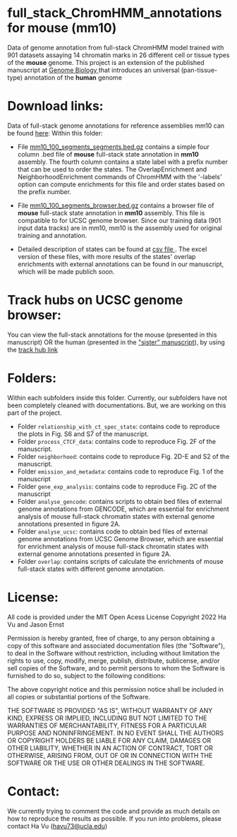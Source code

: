 
# full_stack_ChromHMM_annotations for mouse (mm10)
Data of genome annotation from full-stack ChromHMM model trained with 901 datasets assaying 14 chromatin marks in 26 different cell or tissue types of the **mouse** genome. This project is an extension of the published manuscript at <a href="https://genomebiology.biomedcentral.com/articles/10.1186/s13059-021-02572-z"> Genome Biology </a> that introduces an universal (pan-tissue-type) annotation of the **human** genome 
# Download links:
Data of full-stack genome annotations for reference assemblies mm10 can be found <a href="https://public.hoffman2.idre.ucla.edu/ernst/2K9RS//mouse_fullStack/annotation_for_publication"> here</a>: 
Within this folder:
- File <a href="https://public.hoffman2.idre.ucla.edu/ernst/2K9RS//full_stack/full_stack_annotation_public_release/mm10/mm10_100_segments_segments.bed.gz">mm10_100_segments_segments.bed.gz</a> contains a simple four column .bed file of **mouse** full-stack state annotation in **mm10** assembly. The fourth column contains a state label with a prefix number that can be used to order the states. The OverlapEnrichment and NeighborhoodEnrichment commands of ChromHMM with the '-labels' option can compute enrichments for this file and order states based on the prefix number.
- File <a href="https://public.hoffman2.idre.ucla.edu/ernst/2K9RS//full_stack/full_stack_annotation_public_release/mm10/mm10_100_segments_browser.bed.gz">mm10_100_segments_browser.bed.gz</a> contains a browser file of **mouse** full-stack state annotation in **mm10** assembly. This file is compatible to for UCSC genome browser. Since our training data (901 input data tracks) are in mm10, mm10 is the assembly used for original training and annotation.

- Detailed description of states can be found at <a href="https://public.hoffman2.idre.ucla.edu/ernst/2K9RS//full_stack/full_stack_annotation_public_release/mm10/state_annotation_processed.csv"> csv file </a>. The excel version of these files, with more results of the states' overlap enrichments with external annotations can be found in our manuscript, which will be made publich soon.

# Track hubs on UCSC genome browser:
You can view the full-stack annotations for the mouse (presented in this manuscript) OR the human (presented in the <a href="https://genomebiology.biomedcentral.com/articles/10.1186/s13059-021-02572-z"> "sister" manuscript</a>), by using the <a href="ttps://public.hoffman2.idre.ucla.edu/ernst/2K9RS//full_stack/full_stack_annotation_public_release/hub.txt"> track hub link</a>
# Folders:
Within each subfolders inside this folder. Currently, our subfolders have not been completely cleaned with documentations. But, we are working on this part of the project. 
- Folder ```relationship_with_ct_spec_state```: contains code to reproduce the plots in Fig. S6 and S7 of the manuscript.
- Folder ```process_CTCF_data```: contains code to reproduce Fig. 2F of the manuscript.
- Folder ```neighborhood```: contains code to reproduce Fig. 2D-E and S2 of the manuscript.
- Folder ```emission_and_metadata```: contains code to reproduce Fig. 1 of the manuscript
- Folder ```gene_exp_analysis```: contains code to reproduce Fig. 2C of the manuscript
- Folder ```analyse_gencode```: contains scripts to obtain bed files of external genome annotations from GENCODE, which are essential for enrichment analysis of mouse full-stack chromatin states with external genome annotations presented in figure 2A.
- Folder ```analyse_ucsc```: contains code to obtain bed files of external genome annotations from UCSC Genome Browser, which are essential for enrichment analysis of mouse full-stack chromatin states with external genome annotations presented in figure 2A.
- Folder ```overlap```: contains scripts of calculate the enrichments of mouse full-stack states with different genome annotation. 

# License:
All code is provided under the MIT Open Acess License
Copyright 2022 Ha Vu and Jason Ernst

Permission is hereby granted, free of charge, to any person obtaining a copy of this software and associated documentation files (the "Software"), to deal in the Software without restriction, including without limitation the rights to use, copy, modify, merge, publish, distribute, sublicense, and/or sell copies of the Software, and to permit persons to whom the Software is furnished to do so, subject to the following conditions:

The above copyright notice and this permission notice shall be included in all copies or substantial portions of the Software.

THE SOFTWARE IS PROVIDED "AS IS", WITHOUT WARRANTY OF ANY KIND, EXPRESS OR IMPLIED, INCLUDING BUT NOT LIMITED TO THE WARRANTIES OF MERCHANTABILITY, FITNESS FOR A PARTICULAR PURPOSE AND NONINFRINGEMENT. IN NO EVENT SHALL THE AUTHORS OR COPYRIGHT HOLDERS BE LIABLE FOR ANY CLAIM, DAMAGES OR OTHER LIABILITY, WHETHER IN AN ACTION OF CONTRACT, TORT OR OTHERWISE, ARISING FROM, OUT OF OR IN CONNECTION WITH THE SOFTWARE OR THE USE OR OTHER DEALINGS IN THE SOFTWARE.

# Contact:
We currently trying to comment the code and provide as much details on how to reproduce the results as possible. If you run into problems, please contact Ha Vu (havu73@ucla.edu) 
